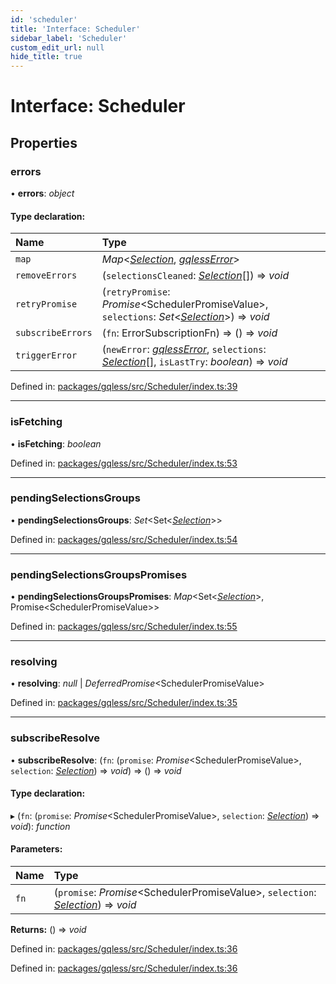 ```yaml
---
id: 'scheduler'
title: 'Interface: Scheduler'
sidebar_label: 'Scheduler'
custom_edit_url: null
hide_title: true
---
```


# Interface: Scheduler

## Properties

### errors

• **errors**: _object_

#### Type declaration:

| Name              | Type                                                                                                                                               |
| :---------------- | :------------------------------------------------------------------------------------------------------------------------------------------------- |
| `map`             | _Map_<[_Selection_](../classes/selection.md), [_gqlessError_](../classes/gqlesserror.md)\>                                                         |
| `removeErrors`    | (`selectionsCleaned`: [_Selection_](../classes/selection.md)[]) => _void_                                                                          |
| `retryPromise`    | (`retryPromise`: _Promise_<SchedulerPromiseValue\>, `selections`: _Set_<[_Selection_](../classes/selection.md)\>) => _void_                        |
| `subscribeErrors` | (`fn`: ErrorSubscriptionFn) => () => _void_                                                                                                        |
| `triggerError`    | (`newError`: [_gqlessError_](../classes/gqlesserror.md), `selections`: [_Selection_](../classes/selection.md)[], `isLastTry`: _boolean_) => _void_ |

Defined in: [packages/gqless/src/Scheduler/index.ts:39](https://github.com/gqless/gqless/blob/master/packages/gqless/src/Scheduler/index.ts#L39)

---

### isFetching

• **isFetching**: _boolean_

Defined in: [packages/gqless/src/Scheduler/index.ts:53](https://github.com/gqless/gqless/blob/master/packages/gqless/src/Scheduler/index.ts#L53)

---

### pendingSelectionsGroups

• **pendingSelectionsGroups**: _Set_<Set<[_Selection_](../classes/selection.md)\>\>

Defined in: [packages/gqless/src/Scheduler/index.ts:54](https://github.com/gqless/gqless/blob/master/packages/gqless/src/Scheduler/index.ts#L54)

---

### pendingSelectionsGroupsPromises

• **pendingSelectionsGroupsPromises**: _Map_<Set<[_Selection_](../classes/selection.md)\>, Promise<SchedulerPromiseValue\>\>

Defined in: [packages/gqless/src/Scheduler/index.ts:55](https://github.com/gqless/gqless/blob/master/packages/gqless/src/Scheduler/index.ts#L55)

---

### resolving

• **resolving**: _null_ \| _DeferredPromise_<SchedulerPromiseValue\>

Defined in: [packages/gqless/src/Scheduler/index.ts:35](https://github.com/gqless/gqless/blob/master/packages/gqless/src/Scheduler/index.ts#L35)

---

### subscribeResolve

• **subscribeResolve**: (`fn`: (`promise`: _Promise_<SchedulerPromiseValue\>, `selection`: [_Selection_](../classes/selection.md)) => _void_) => () => _void_

#### Type declaration:

▸ (`fn`: (`promise`: _Promise_<SchedulerPromiseValue\>, `selection`: [_Selection_](../classes/selection.md)) => _void_): _function_

#### Parameters:

| Name | Type                                                                                                          |
| :--- | :------------------------------------------------------------------------------------------------------------ |
| `fn` | (`promise`: _Promise_<SchedulerPromiseValue\>, `selection`: [_Selection_](../classes/selection.md)) => _void_ |

**Returns:** () => _void_

Defined in: [packages/gqless/src/Scheduler/index.ts:36](https://github.com/gqless/gqless/blob/master/packages/gqless/src/Scheduler/index.ts#L36)

Defined in: [packages/gqless/src/Scheduler/index.ts:36](https://github.com/gqless/gqless/blob/master/packages/gqless/src/Scheduler/index.ts#L36)
